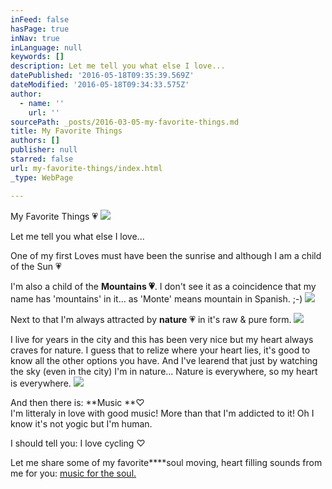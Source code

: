```yaml
---
inFeed: false
hasPage: true
inNav: true
inLanguage: null
keywords: []
description: Let me tell you what else I love...
datePublished: '2016-05-18T09:35:39.569Z'
dateModified: '2016-05-18T09:34:33.575Z'
author:
  - name: ''
    url: ''
sourcePath: _posts/2016-03-05-my-favorite-things.md
title: My Favorite Things
authors: []
publisher: null
starred: false
url: my-favorite-things/index.html
_type: WebPage

---
```

My Favorite Things 💗
![](https://the-grid-user-content.s3-us-west-2.amazonaws.com/fc115842-b2c4-48f0-b015-9df20466f5fd.jpg)

Let me tell you what else I love...

One of my first Loves must have been the sunrise and although I am a child of the Sun 💗

I'm also a child of the **Mountains 💗**. I don't see it as a coincidence that my name has 'mountains' in it... as 'Monte' means mountain in Spanish. ;-)
![](https://s3-us-west-2.amazonaws.com/the-grid-img/p/4fffe7d4cdd770f3cf32e0ece1fd3f142314d44f.jpg)

Next to that I'm always attracted by **nature** 💗 in it's raw & pure form. ![](https://the-grid-user-content.s3-us-west-2.amazonaws.com/91b55d28-0e21-4ad9-b3e3-b654dade7a5b.jpg)

I live for years in the city and this has been very nice but my heart always craves for nature. I guess that to relize where your heart lies, it's good to know all the other options you have. And I've learend that just by watching the sky (even in the city) I'm in nature... Nature is everywhere, so my heart is everywhere. ![](https://the-grid-user-content.s3-us-west-2.amazonaws.com/f863708f-ed91-45af-b186-e995fb253ceb.jpg)

And then there is: **Music **♡   
I'm litteraly in love with good music! More than that I'm addicted to it! Oh I know it's not yogic but I'm human. 

I should tell you: I love cycling ♡ 

Let me share some of my favorite****soul moving, heart filling sounds from me for you: [music for the soul.][0]

[][0]

[0]: https://open.spotify.com/user/wendymontellano/playlist/0krajvdfbqw2zPLPBjLPok